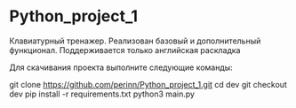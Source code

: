 # Python_project_1 

Клавиатурный тренажер. Реализован базовый и дополнительный функционал. Поддерживается только английская раскладка

Для скачивания проекта выполните следующие команды:

git clone https://github.com/perinn/Python_project_1.git
cd dev
git checkout dev
pip install -r requirements.txt
python3 main.py
